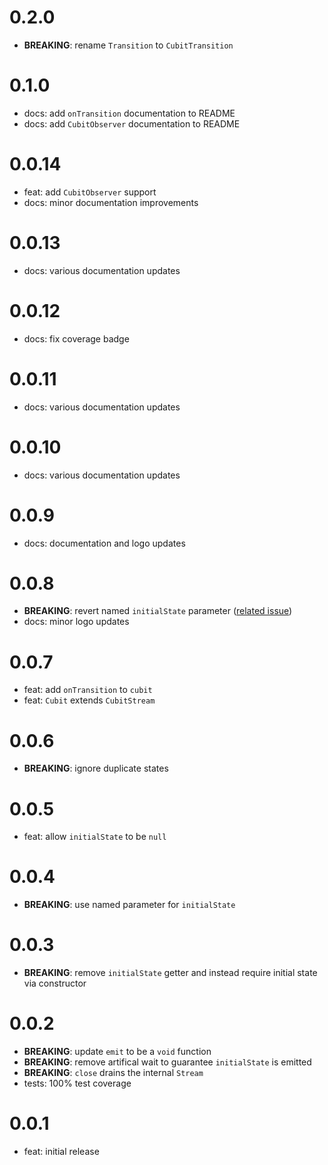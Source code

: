 # 0.2.0

- **BREAKING**: rename `Transition` to `CubitTransition`

# 0.1.0

- docs: add `onTransition` documentation to README
- docs: add `CubitObserver` documentation to README

# 0.0.14

- feat: add `CubitObserver` support
- docs: minor documentation improvements

# 0.0.13

- docs: various documentation updates

# 0.0.12

- docs: fix coverage badge

# 0.0.11

- docs: various documentation updates

# 0.0.10

- docs: various documentation updates

# 0.0.9

- docs: documentation and logo updates

# 0.0.8

- **BREAKING**: revert named `initialState` parameter ([related issue](https://github.com/dart-lang/sdk/issues/42438))
- docs: minor logo updates

# 0.0.7

- feat: add `onTransition` to `cubit`
- feat: `Cubit` extends `CubitStream`

# 0.0.6

- **BREAKING**: ignore duplicate states

# 0.0.5

- feat: allow `initialState` to be `null`

# 0.0.4

- **BREAKING**: use named parameter for `initialState`

# 0.0.3

- **BREAKING**: remove `initialState` getter and instead require initial state via constructor

# 0.0.2

- **BREAKING**: update `emit` to be a `void` function
- **BREAKING**: remove artifical wait to guarantee `initialState` is emitted
- **BREAKING**: `close` drains the internal `Stream`
- tests: 100% test coverage

# 0.0.1

- feat: initial release
